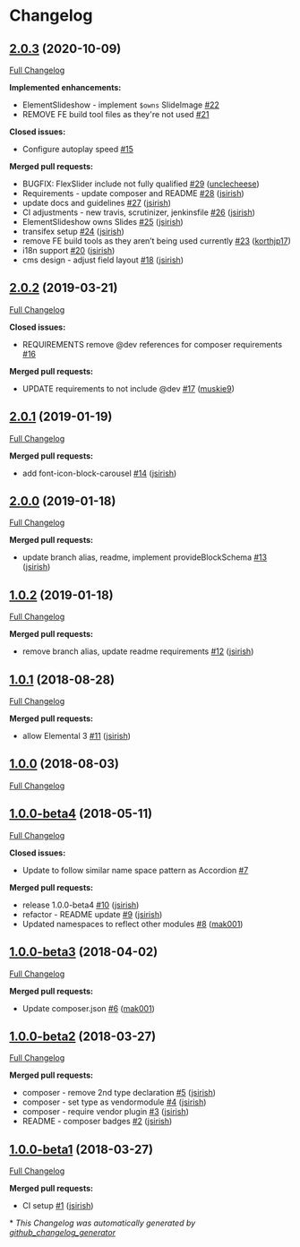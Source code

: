 # Changelog

## [2.0.3](https://github.com/dynamic/silverstripe-elemental-flexslider/tree/2.0.3) (2020-10-09)

[Full Changelog](https://github.com/dynamic/silverstripe-elemental-flexslider/compare/2.0.2...2.0.3)

**Implemented enhancements:**

- ElementSlideshow - implement `$owns` SlideImage [\#22](https://github.com/dynamic/silverstripe-elemental-flexslider/issues/22)
- REMOVE FE build tool files as they're not used [\#21](https://github.com/dynamic/silverstripe-elemental-flexslider/issues/21)

**Closed issues:**

- Configure autoplay speed [\#15](https://github.com/dynamic/silverstripe-elemental-flexslider/issues/15)

**Merged pull requests:**

- BUGFIX: FlexSlider include not fully qualified [\#29](https://github.com/dynamic/silverstripe-elemental-flexslider/pull/29) ([unclecheese](https://github.com/unclecheese))
- Requirements - update composer and README [\#28](https://github.com/dynamic/silverstripe-elemental-flexslider/pull/28) ([jsirish](https://github.com/jsirish))
- update docs and guidelines [\#27](https://github.com/dynamic/silverstripe-elemental-flexslider/pull/27) ([jsirish](https://github.com/jsirish))
- CI adjustments - new travis, scrutinizer, jenkinsfile [\#26](https://github.com/dynamic/silverstripe-elemental-flexslider/pull/26) ([jsirish](https://github.com/jsirish))
- ElementSlideshow owns Slides [\#25](https://github.com/dynamic/silverstripe-elemental-flexslider/pull/25) ([jsirish](https://github.com/jsirish))
- transifex setup [\#24](https://github.com/dynamic/silverstripe-elemental-flexslider/pull/24) ([jsirish](https://github.com/jsirish))
- remove FE build tools as they aren’t being used currently [\#23](https://github.com/dynamic/silverstripe-elemental-flexslider/pull/23) ([korthjp17](https://github.com/korthjp17))
- i18n support [\#20](https://github.com/dynamic/silverstripe-elemental-flexslider/pull/20) ([jsirish](https://github.com/jsirish))
- cms design - adjust field layout [\#18](https://github.com/dynamic/silverstripe-elemental-flexslider/pull/18) ([jsirish](https://github.com/jsirish))

## [2.0.2](https://github.com/dynamic/silverstripe-elemental-flexslider/tree/2.0.2) (2019-03-21)

[Full Changelog](https://github.com/dynamic/silverstripe-elemental-flexslider/compare/2.0.1...2.0.2)

**Closed issues:**

- REQUIREMENTS remove @dev references for composer requirements [\#16](https://github.com/dynamic/silverstripe-elemental-flexslider/issues/16)

**Merged pull requests:**

- UPDATE requirements to not include @dev [\#17](https://github.com/dynamic/silverstripe-elemental-flexslider/pull/17) ([muskie9](https://github.com/muskie9))

## [2.0.1](https://github.com/dynamic/silverstripe-elemental-flexslider/tree/2.0.1) (2019-01-19)

[Full Changelog](https://github.com/dynamic/silverstripe-elemental-flexslider/compare/2.0.0...2.0.1)

**Merged pull requests:**

- add font-icon-block-carousel [\#14](https://github.com/dynamic/silverstripe-elemental-flexslider/pull/14) ([jsirish](https://github.com/jsirish))

## [2.0.0](https://github.com/dynamic/silverstripe-elemental-flexslider/tree/2.0.0) (2019-01-18)

[Full Changelog](https://github.com/dynamic/silverstripe-elemental-flexslider/compare/1.0.2...2.0.0)

**Merged pull requests:**

- update branch alias, readme, implement provideBlockSchema [\#13](https://github.com/dynamic/silverstripe-elemental-flexslider/pull/13) ([jsirish](https://github.com/jsirish))

## [1.0.2](https://github.com/dynamic/silverstripe-elemental-flexslider/tree/1.0.2) (2019-01-18)

[Full Changelog](https://github.com/dynamic/silverstripe-elemental-flexslider/compare/1.0.1...1.0.2)

**Merged pull requests:**

- remove branch alias, update readme requirements [\#12](https://github.com/dynamic/silverstripe-elemental-flexslider/pull/12) ([jsirish](https://github.com/jsirish))

## [1.0.1](https://github.com/dynamic/silverstripe-elemental-flexslider/tree/1.0.1) (2018-08-28)

[Full Changelog](https://github.com/dynamic/silverstripe-elemental-flexslider/compare/1.0.0...1.0.1)

**Merged pull requests:**

- allow Elemental 3 [\#11](https://github.com/dynamic/silverstripe-elemental-flexslider/pull/11) ([jsirish](https://github.com/jsirish))

## [1.0.0](https://github.com/dynamic/silverstripe-elemental-flexslider/tree/1.0.0) (2018-08-03)

[Full Changelog](https://github.com/dynamic/silverstripe-elemental-flexslider/compare/1.0.0-beta4...1.0.0)

## [1.0.0-beta4](https://github.com/dynamic/silverstripe-elemental-flexslider/tree/1.0.0-beta4) (2018-05-11)

[Full Changelog](https://github.com/dynamic/silverstripe-elemental-flexslider/compare/1.0.0-beta3...1.0.0-beta4)

**Closed issues:**

- Update to follow similar name space pattern as Accordion [\#7](https://github.com/dynamic/silverstripe-elemental-flexslider/issues/7)

**Merged pull requests:**

- release 1.0.0-beta4 [\#10](https://github.com/dynamic/silverstripe-elemental-flexslider/pull/10) ([jsirish](https://github.com/jsirish))
- refactor - README update [\#9](https://github.com/dynamic/silverstripe-elemental-flexslider/pull/9) ([jsirish](https://github.com/jsirish))
- Updated namespaces to reflect other modules [\#8](https://github.com/dynamic/silverstripe-elemental-flexslider/pull/8) ([mak001](https://github.com/mak001))

## [1.0.0-beta3](https://github.com/dynamic/silverstripe-elemental-flexslider/tree/1.0.0-beta3) (2018-04-02)

[Full Changelog](https://github.com/dynamic/silverstripe-elemental-flexslider/compare/1.0.0-beta2...1.0.0-beta3)

**Merged pull requests:**

- Update composer.json [\#6](https://github.com/dynamic/silverstripe-elemental-flexslider/pull/6) ([mak001](https://github.com/mak001))

## [1.0.0-beta2](https://github.com/dynamic/silverstripe-elemental-flexslider/tree/1.0.0-beta2) (2018-03-27)

[Full Changelog](https://github.com/dynamic/silverstripe-elemental-flexslider/compare/1.0.0-beta1...1.0.0-beta2)

**Merged pull requests:**

- composer - remove 2nd type declaration [\#5](https://github.com/dynamic/silverstripe-elemental-flexslider/pull/5) ([jsirish](https://github.com/jsirish))
- composer - set type as vendormodule [\#4](https://github.com/dynamic/silverstripe-elemental-flexslider/pull/4) ([jsirish](https://github.com/jsirish))
- composer - require vendor plugin [\#3](https://github.com/dynamic/silverstripe-elemental-flexslider/pull/3) ([jsirish](https://github.com/jsirish))
- README - composer badges [\#2](https://github.com/dynamic/silverstripe-elemental-flexslider/pull/2) ([jsirish](https://github.com/jsirish))

## [1.0.0-beta1](https://github.com/dynamic/silverstripe-elemental-flexslider/tree/1.0.0-beta1) (2018-03-27)

[Full Changelog](https://github.com/dynamic/silverstripe-elemental-flexslider/compare/dbcc894478625faf5ab773731b59d7375610aae2...1.0.0-beta1)

**Merged pull requests:**

- CI setup [\#1](https://github.com/dynamic/silverstripe-elemental-flexslider/pull/1) ([jsirish](https://github.com/jsirish))



\* *This Changelog was automatically generated by [github_changelog_generator](https://github.com/github-changelog-generator/github-changelog-generator)*
